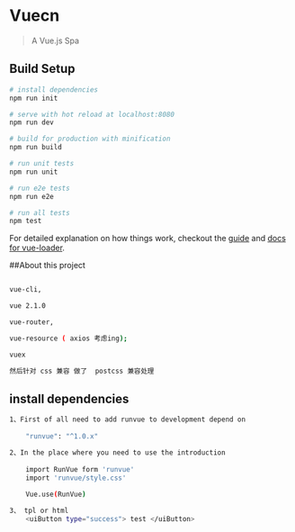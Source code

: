 # Vuecn

> A Vue.js Spa

## Build Setup

``` bash
# install dependencies
npm run init

# serve with hot reload at localhost:8080
npm run dev

# build for production with minification
npm run build

# run unit tests
npm run unit

# run e2e tests
npm run e2e

# run all tests
npm test
```

For detailed explanation on how things work, checkout the [guide](http://vuejs-templates.github.io/webpack/) and [docs for vue-loader](http://vuejs.github.io/vue-loader).

##About this project
``` bash

vue-cli, 

vue 2.1.0

vue-router,

vue-resource ( axios 考虑ing);

vuex

然后针对 css 兼容 做了  postcss 兼容处理
```

## install dependencies
``` bash
1、First of all need to add runvue to development depend on
 
    "runvue": "^1.0.x"
```

``` bash
2、In the place where you need to use the introduction
 
    import RunVue form 'runvue'
    import 'runvue/style.css'
 
    Vue.use(RunVue)
``` 

``` bash
3、 tpl or html 
    <uiButton type="success"> test </uiButton>
```
    
